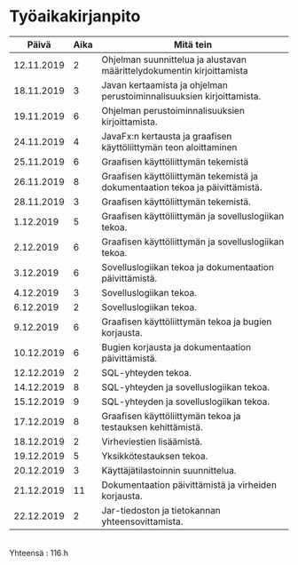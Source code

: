 # Työaikakirjanpito
Päivä | Aika | Mitä tein
---------|---------|-------------
12.11.2019 | 2 | Ohjelman suunnittelua ja alustavan määrittelydokumentin kirjoittamista
18.11.2019 | 3 | Javan kertaamista ja ohjelman perustoiminnalisuuksien kirjoittamista.
19.11.2019 | 6 | Ohjelman perustoiminnalisuuksien kirjoittamista.
24.11.2019 | 4 | JavaFx:n kertausta ja graafisen käyttöliittymän teon aloittaminen
25.11.2019 | 6 | Graafisen käyttöliittymän tekemistä
26.11.2019 | 8 | Graafisen käyttöliittymän tekemistä ja dokumentaation tekoa ja päivittämistä.
28.11.2019 | 3 | Graafisen käyttöliittymän tekemistä.
1.12.2019 | 5 | Graafisen käyttöliittymän ja sovelluslogiikan tekoa.
2.12.2019 | 6 | Graafisen käyttöliittymän ja sovelluslogiikan tekoa.
3.12.2019 | 6 | Sovelluslogiikan tekoa ja dokumentaation päivittämistä.
4.12.2019 | 3 | Sovelluslogiikan tekoa.
6.12.2019 | 2 | Sovelluslogiikan tekoa.
9.12.2019 | 6 | Graafisen käyttöliittymän tekoa ja bugien korjausta.
10.12.2019 | 6 | Bugien korjausta ja dokumentaation päivittämistä.
12.12.2019 | 2 | SQL-yhteyden tekoa.
14.12.2019 | 8 | SQL-yhteyden ja sovelluslogiikan tekoa.
15.12.2019 | 9 | SQL-yhteyden ja sovelluslogiikan tekoa.
17.12.2019 | 8 | Graafisen käyttöliittymän tekoa ja testauksen kehittämistä.
18.12.2019 | 2 | Virheviestien lisäämistä.
19.12.2019 | 5 | Yksikkötestauksen tekoa.
20.12.2019 | 3 | Käyttäjätilastoinnin suunnittelua.
21.12.2019 | 11 | Dokumentaation päivittämistä ja virheiden korjausta.
22.12.2019 | 2 | Jar-tiedoston ja tietokannan yhteensovittamista.

<br/>
Yhteensä : 116 h